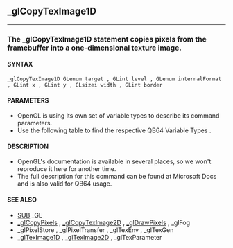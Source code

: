 ## _glCopyTexImage1D
---

### The _glCopyTexImage1D statement copies pixels from the framebuffer into a one-dimensional texture image.

#### SYNTAX

`_glCopyTexImage1D GLenum target , GLint level , GLenum internalFormat , GLint x , GLint y , GLsizei width , GLint border`

#### PARAMETERS
* OpenGL is using its own set of variable types to describe its command parameters.
* Use the following table to find the respective QB64 Variable Types .


#### DESCRIPTION
* OpenGL's documentation is available in several places, so we won't reproduce it here for another time.
* The full description for this command can be found at Microsoft Docs and is also valid for QB64 usage.


#### SEE ALSO
* [SUB](./SUB.md) _GL
* [_glCopyPixels](./_glCopyPixels.md) , [_glCopyTexImage2D](./_glCopyTexImage2D.md) , [_glDrawPixels](./_glDrawPixels.md) , _glFog
* _glPixelStore , _glPixelTransfer , _glTexEnv , _glTexGen
* [_glTexImage1D](./_glTexImage1D.md) , [_glTexImage2D](./_glTexImage2D.md) , _glTexParameter
